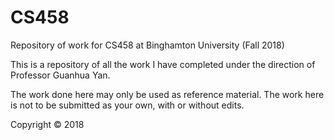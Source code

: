 # CS458
Repository of work for CS458 at Binghamton University (Fall 2018)

This is a repository of all the work I have completed under the direction of Professor Guanhua Yan.

The work done here may only be used as reference material. The work here is not to be submitted as your own, with or without edits.

Copyright © 2018

